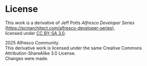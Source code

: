 # License

This work is a derivative of Jeff Potts *Alfresco Developer Series*  
(https://ecmarchitect.com/alfresco-developer-series),  
licensed under [CC BY-SA 3.0](https://creativecommons.org/licenses/by-sa/3.0/).

2025 Alfresco Community.  
This derivative work is licensed under the same Creative Commons Attribution-ShareAlike 3.0 License.  
Changes were made.
